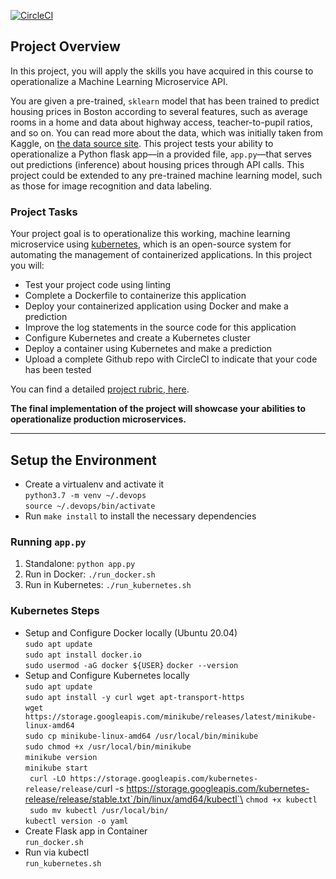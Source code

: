 [![CircleCI](https://circleci.com/gh/amsalama/project-ml-microservice-kubernetes/tree/main.svg?style=svg)](https://circleci.com/gh/amsalama/project-ml-microservice-kubernetes/tree/main)

## Project Overview

In this project, you will apply the skills you have acquired in this course to operationalize a Machine Learning Microservice API. 

You are given a pre-trained, `sklearn` model that has been trained to predict housing prices in Boston according to several features, such as average rooms in a home and data about highway access, teacher-to-pupil ratios, and so on. You can read more about the data, which was initially taken from Kaggle, on [the data source site](https://www.kaggle.com/c/boston-housing). This project tests your ability to operationalize a Python flask app—in a provided file, `app.py`—that serves out predictions (inference) about housing prices through API calls. This project could be extended to any pre-trained machine learning model, such as those for image recognition and data labeling.

### Project Tasks

Your project goal is to operationalize this working, machine learning microservice using [kubernetes](https://kubernetes.io/), which is an open-source system for automating the management of containerized applications. In this project you will:
* Test your project code using linting
* Complete a Dockerfile to containerize this application
* Deploy your containerized application using Docker and make a prediction
* Improve the log statements in the source code for this application
* Configure Kubernetes and create a Kubernetes cluster
* Deploy a container using Kubernetes and make a prediction
* Upload a complete Github repo with CircleCI to indicate that your code has been tested

You can find a detailed [project rubric, here](https://review.udacity.com/#!/rubrics/2576/view).

**The final implementation of the project will showcase your abilities to operationalize production microservices.**

---

## Setup the Environment

* Create a virtualenv and activate it \
`python3.7 -m venv ~/.devops` \
`source ~/.devops/bin/activate`
* Run `make install` to install the necessary dependencies

### Running `app.py`

1. Standalone:  `python app.py`
2. Run in Docker:  `./run_docker.sh`
3. Run in Kubernetes:  `./run_kubernetes.sh`

### Kubernetes Steps

* Setup and Configure Docker locally (Ubuntu 20.04)\
 `sudo apt update`\
 `sudo apt install docker.io`\
 `sudo usermod -aG docker ${USER}`
 `docker --version`
* Setup and Configure Kubernetes locally \
`sudo apt update`\
`sudo apt install -y curl wget apt-transport-https`\
`wget https://storage.googleapis.com/minikube/releases/latest/minikube-linux-amd64`\
`sudo cp minikube-linux-amd64 /usr/local/bin/minikube`\
`sudo chmod +x /usr/local/bin/minikube`\
`minikube version`\
`minikube start`\
` curl -LO https://storage.googleapis.com/kubernetes-release/release/`curl -s https://storage.googleapis.com/kubernetes-release/release/stable.txt`/bin/linux/amd64/kubectl`\
`chmod +x kubectl`\
` sudo mv kubectl /usr/local/bin/`\
`kubectl version -o yaml`
* Create Flask app in Container \
`run_docker.sh`
* Run via kubectl \
`run_kubernetes.sh`
